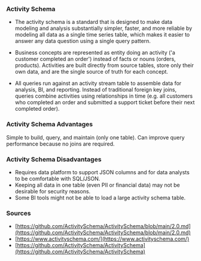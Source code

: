 ### Activity Schema
- The activity schema is a standard that is designed to make data modeling and analysis substantially simpler, faster, and more reliable by modeling all data as a single time series table, which makes it easier to answer any data question using a single query pattern.

- Business concepts are represented as entity doing an activity ('a customer completed an order') instead of facts or nouns (orders, products). Activities are built directly from source tables, store only their own data, and are the single source of truth for each concept.

- All queries run against an activity stream table to assemble data for analysis, BI, and reporting. Instead of traditional foreign key joins, queries combine activities using relationships in time (e.g. all customers who completed an order and submitted a support ticket before their next completed order).


### Activity Schema Advantages
Simple to build, query, and maintain (only one table).
Can improve query performance because no joins are required.

### Activity Schema Disadvantages
- Requires data platform to support JSON columns and for data analysts to be comfortable with SQL/JSON.
- Keeping all data in one table (even PII or financial data) may not be desirable for security reasons.
- Some BI tools might not be able to load a large activity schema table.

### Sources

- [https://github.com/ActivitySchema/ActivitySchema/blob/main/2.0.md](https://github.com/ActivitySchema/ActivitySchema/blob/main/2.0.md)
- [https://www.activityschema.com/](https://www.activityschema.com/)
- [https://github.com/ActivitySchema/ActivitySchema](https://github.com/ActivitySchema/ActivitySchema)
